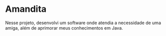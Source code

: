 # Amandita
Nesse projeto, desenvolvi um software onde atendia a necessidade de uma amiga, além de aprimorar meus conhecimentos em Java.
